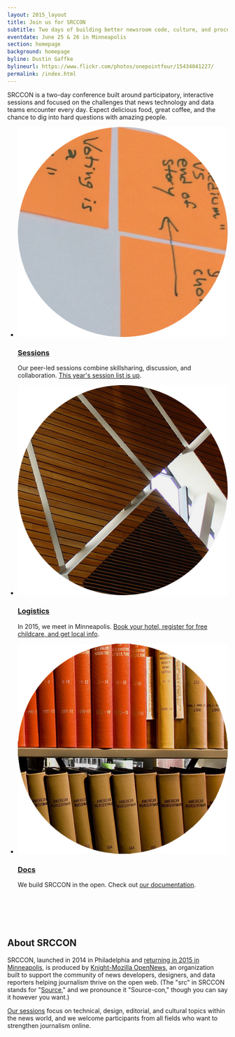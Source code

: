 ```yaml
---
layout: 2015_layout
title: Join us for SRCCON
subtitle: Two days of building better newsroom code, culture, and process—together.
eventdate: June 25 & 26 in Minneapolis
section: homepage
background: homepage
byline: Dustin Gaffke
bylineurl: https://www.flickr.com/photos/onepointfour/15434041227/
permalink: /index.html
---
```

SRCCON is a two-day conference built around participatory, interactive sessions and focused on the challenges that news technology and data teams encounter every day. Expect delicious food, great coffee, and the chance to dig into hard questions with amazing people.

<ul class="homepage" style="margin-bottom:8em;">
<li class="left"><a href="/sessions"><img src="/media/img/2015/session_dot.jpg"></a><h3><a href="/sessions">Sessions</a></h3><p>Our peer-led sessions combine skillsharing, discussion, and collaboration. <a href="/sessions/">This year's session list is up</a>. </p></li>
<li class="right"><a href="/logistics"><img src="/media/img/2015/location.jpg"></a><h3><a href="/logistics">Logistics</a></h3><p>In 2015, we meet in Minneapolis. <a href="/logistics">Book your hotel, register for free childcare, and get local info</a>. </p></li>
<li class="left"><a href="/docs"><img src="/media/img/2015/docs_dot.jpg" class="right"></a><h3><a href="/docs">Docs</a></h3><p>We build SRCCON in the open. Check out <a href="/docs">our documentation</a>.</p></li>
</ul>

## About SRCCON

 SRCCON, launched in 2014 in Philadelphia and <a href="/logistics">returning in 2015 in Minneapolis</a>, is produced by <a href="http://opennews.org">Knight-Mozilla OpenNews</a>, an organization built to support the community of news developers, designers, and data reporters helping journalism thrive on the open web. (The "src" in SRCCON stands for "<a href="http://source.opennews.org">Source</a>," and we pronounce it "Source-con," though you can say it however you want.)

 <a href="/sessions">Our sessions</a> focus on technical, design, editorial, and cultural topics within the news world, and we welcome participants from all fields who want to strengthen journalism online.
